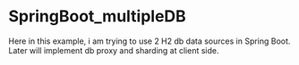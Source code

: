 # SpringBoot_multipleDB

Here in this example, i am trying to use 2 H2 db data sources in Spring Boot. Later will implement db proxy and sharding at client side.
